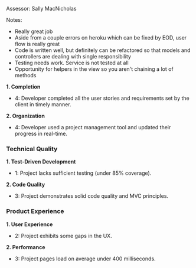 Assessor: Sally MacNicholas

Notes:
* Really great job
* Aside from a couple errors on heroku which can be fixed by EOD, user flow is
 really great
* Code is written well, but definitely can be refactored so that models and
 controllers are dealing with single responsibility
* Testing needs work. Service is not tested at all
* Opportunity for helpers in the view so you aren't chaining a lot of methods

**1. Completion**

* 4: Developer completed all the user stories and requirements set by the client in timely manner.

**2. Organization**

* 4: Developer used a project management tool and updated their progress in real-time.

### Technical Quality

**1. Test-Driven Development**

* 1: Project lacks sufficient testing (under 85% coverage).

**2. Code Quality**

* 3: Project demonstrates solid code quality and MVC principles.

### Product Experience

**1. User Experience**

* 2: Project exhibits some gaps in the UX.

**2. Performance**

* 3: Project pages load on average under 400 milliseconds.
